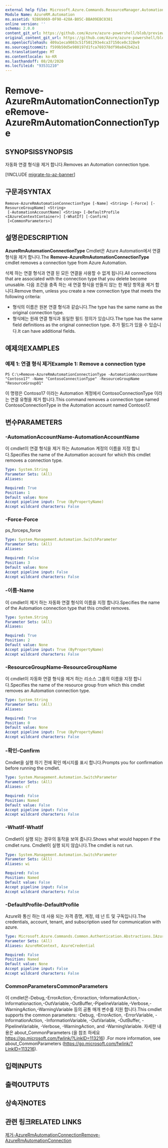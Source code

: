```yaml
---
external help file: Microsoft.Azure.Commands.ResourceManager.Automation.dll-Help.xml
Module Name: AzureRM.Automation
ms.assetid: 92B69069-0F98-428A-B05C-BBA09EBC0381
online version: ''
schema: 2.0.0
content_git_url: https://github.com/Azure/azure-powershell/blob/preview/src/ResourceManager/Automation/Commands.Automation/help/Remove-AzureRmAutomationConnectionType.md
original_content_git_url: https://github.com/Azure/azure-powershell/blob/preview/src/ResourceManager/Automation/Commands.Automation/help/Remove-AzureRmAutomationConnectionType.md
ms.openlocfilehash: 409a1eca9083c51f501293e4ca37150ce0c328e9
ms.sourcegitcommit: f599b50d5e980197d1fca769378df90a842b42a1
ms.translationtype: MT
ms.contentlocale: ko-KR
ms.lasthandoff: 08/20/2020
ms.locfileid: "93531210"
---
```

# <span data-ttu-id="6e329-101">Remove-AzureRmAutomationConnectionType</span><span class="sxs-lookup"><span data-stu-id="6e329-101">Remove-AzureRmAutomationConnectionType</span></span>

## <span data-ttu-id="6e329-102">SYNOPSIS</span><span class="sxs-lookup"><span data-stu-id="6e329-102">SYNOPSIS</span></span>
<span data-ttu-id="6e329-103">자동화 연결 형식을 제거 합니다.</span><span class="sxs-lookup"><span data-stu-id="6e329-103">Removes an Automation connection type.</span></span>

[!INCLUDE [migrate-to-az-banner](../../includes/migrate-to-az-banner.md)]

## <span data-ttu-id="6e329-104">구문과</span><span class="sxs-lookup"><span data-stu-id="6e329-104">SYNTAX</span></span>

```
Remove-AzureRmAutomationConnectionType [-Name] <String> [-Force] [-ResourceGroupName] <String>
 [-AutomationAccountName] <String> [-DefaultProfile <IAzureContextContainer>] [-WhatIf] [-Confirm]
 [<CommonParameters>]
```

## <span data-ttu-id="6e329-105">설명은</span><span class="sxs-lookup"><span data-stu-id="6e329-105">DESCRIPTION</span></span>
<span data-ttu-id="6e329-106">**AzureRmAutomationConnectionType** Cmdlet은 Azure Automation에서 연결 형식을 제거 합니다.</span><span class="sxs-lookup"><span data-stu-id="6e329-106">The **Remove-AzureRmAutomationConnectionType** cmdlet removes a connection type from Azure Automation.</span></span>

<span data-ttu-id="6e329-107">삭제 하는 연결 형식과 연결 된 모든 연결을 사용할 수 없게 됩니다.</span><span class="sxs-lookup"><span data-stu-id="6e329-107">All connections that are associated with the connection type that you delete become unusable.</span></span>
<span data-ttu-id="6e329-108">다음 조건을 충족 하는 새 연결 형식을 만들지 않는 한 해당 항목을 제거 합니다.</span><span class="sxs-lookup"><span data-stu-id="6e329-108">Remove them, unless you create a new connection type that meets the following criteria:</span></span> 

- <span data-ttu-id="6e329-109">형식의 이름은 원본 연결 형식과 같습니다.</span><span class="sxs-lookup"><span data-stu-id="6e329-109">The type has the same name as the original connection type.</span></span> 
- <span data-ttu-id="6e329-110">형식에는 원래 연결 형식과 동일한 필드 정의가 있습니다.</span><span class="sxs-lookup"><span data-stu-id="6e329-110">The type has the same field definitions as the original connection type.</span></span>
<span data-ttu-id="6e329-111">추가 필드가 있을 수 있습니다.</span><span class="sxs-lookup"><span data-stu-id="6e329-111">It can have additional fields.</span></span>

## <span data-ttu-id="6e329-112">예제의</span><span class="sxs-lookup"><span data-stu-id="6e329-112">EXAMPLES</span></span>

### <span data-ttu-id="6e329-113">예제 1: 연결 형식 제거</span><span class="sxs-lookup"><span data-stu-id="6e329-113">Example 1: Remove a connection type</span></span>
```
PS C:\>Remove-AzureRmAutomationConnectionType -AutomationAccountName "Contoso17" -Name "ContosoConnectionType" -ResourceGroupName "ResourceGroup01"
```

<span data-ttu-id="6e329-114">이 명령은 Contoso17 이라는 Automation 계정에서 ContosoConnectionType 이라는 연결 유형을 제거 합니다.</span><span class="sxs-lookup"><span data-stu-id="6e329-114">This command removes a connection type named ContosoConnectionType in the Automation account named Contoso17.</span></span>

## <span data-ttu-id="6e329-115">변수</span><span class="sxs-lookup"><span data-stu-id="6e329-115">PARAMETERS</span></span>

### <span data-ttu-id="6e329-116">-AutomationAccountName</span><span class="sxs-lookup"><span data-stu-id="6e329-116">-AutomationAccountName</span></span>
<span data-ttu-id="6e329-117">이 cmdlet이 연결 형식을 제거 하는 Automation 계정의 이름을 지정 합니다.</span><span class="sxs-lookup"><span data-stu-id="6e329-117">Specifies the name of the Automation account for which this cmdlet removes a connection type.</span></span>

```yaml
Type: System.String
Parameter Sets: (All)
Aliases: 

Required: True
Position: 1
Default value: None
Accept pipeline input: True (ByPropertyName)
Accept wildcard characters: False
```

### <span data-ttu-id="6e329-118">-Force</span><span class="sxs-lookup"><span data-stu-id="6e329-118">-Force</span></span>
<span data-ttu-id="6e329-119">ps_force</span><span class="sxs-lookup"><span data-stu-id="6e329-119">ps_force</span></span>

```yaml
Type: System.Management.Automation.SwitchParameter
Parameter Sets: (All)
Aliases: 

Required: False
Position: 3
Default value: None
Accept pipeline input: False
Accept wildcard characters: False
```

### <span data-ttu-id="6e329-120">-이름</span><span class="sxs-lookup"><span data-stu-id="6e329-120">-Name</span></span>
<span data-ttu-id="6e329-121">이 cmdlet이 제거 하는 자동화 연결 형식의 이름을 지정 합니다.</span><span class="sxs-lookup"><span data-stu-id="6e329-121">Specifies the name of the Automation connection type that this cmdlet removes.</span></span>

```yaml
Type: System.String
Parameter Sets: (All)
Aliases: 

Required: True
Position: 2
Default value: None
Accept pipeline input: True (ByPropertyName)
Accept wildcard characters: False
```

### <span data-ttu-id="6e329-122">-ResourceGroupName</span><span class="sxs-lookup"><span data-stu-id="6e329-122">-ResourceGroupName</span></span>
<span data-ttu-id="6e329-123">이 cmdlet이 자동화 연결 형식을 제거 하는 리소스 그룹의 이름을 지정 합니다.</span><span class="sxs-lookup"><span data-stu-id="6e329-123">Specifies the name of the resource group from which this cmdlet removes an Automation connection type.</span></span>

```yaml
Type: System.String
Parameter Sets: (All)
Aliases: 

Required: True
Position: 0
Default value: None
Accept pipeline input: True (ByPropertyName)
Accept wildcard characters: False
```

### <span data-ttu-id="6e329-124">-확인</span><span class="sxs-lookup"><span data-stu-id="6e329-124">-Confirm</span></span>
<span data-ttu-id="6e329-125">Cmdlet을 실행 하기 전에 확인 메시지를 표시 합니다.</span><span class="sxs-lookup"><span data-stu-id="6e329-125">Prompts you for confirmation before running the cmdlet.</span></span>

```yaml
Type: System.Management.Automation.SwitchParameter
Parameter Sets: (All)
Aliases: cf

Required: False
Position: Named
Default value: False
Accept pipeline input: False
Accept wildcard characters: False
```

### <span data-ttu-id="6e329-126">-WhatIf</span><span class="sxs-lookup"><span data-stu-id="6e329-126">-WhatIf</span></span>
<span data-ttu-id="6e329-127">Cmdlet이 실행 되는 경우의 동작을 보여 줍니다.</span><span class="sxs-lookup"><span data-stu-id="6e329-127">Shows what would happen if the cmdlet runs.</span></span>
<span data-ttu-id="6e329-128">Cmdlet이 실행 되지 않습니다.</span><span class="sxs-lookup"><span data-stu-id="6e329-128">The cmdlet is not run.</span></span>

```yaml
Type: System.Management.Automation.SwitchParameter
Parameter Sets: (All)
Aliases: wi

Required: False
Position: Named
Default value: False
Accept pipeline input: False
Accept wildcard characters: False
```

### <span data-ttu-id="6e329-129">-DefaultProfile</span><span class="sxs-lookup"><span data-stu-id="6e329-129">-DefaultProfile</span></span>
<span data-ttu-id="6e329-130">Azure와 통신 하는 데 사용 되는 자격 증명, 계정, 테 넌 트 및 구독입니다.</span><span class="sxs-lookup"><span data-stu-id="6e329-130">The credentials, account, tenant, and subscription used for communication with azure.</span></span>

```yaml
Type: Microsoft.Azure.Commands.Common.Authentication.Abstractions.IAzureContextContainer
Parameter Sets: (All)
Aliases: AzureRmContext, AzureCredential

Required: False
Position: Named
Default value: None
Accept pipeline input: False
Accept wildcard characters: False
```

### <span data-ttu-id="6e329-131">CommonParameters</span><span class="sxs-lookup"><span data-stu-id="6e329-131">CommonParameters</span></span>
<span data-ttu-id="6e329-132">이 cmdlet은-Debug,-ErrorAction,-Erroraction,-InformationAction,-Informationaction,-OutVariable,-OutBuffer,-PipelineVariable,-Verbose,-WarningAction,-WarningVariable 등의 공통 매개 변수를 지원 합니다.</span><span class="sxs-lookup"><span data-stu-id="6e329-132">This cmdlet supports the common parameters: -Debug, -ErrorAction, -ErrorVariable, -InformationAction, -InformationVariable, -OutVariable, -OutBuffer, -PipelineVariable, -Verbose, -WarningAction, and -WarningVariable.</span></span> <span data-ttu-id="6e329-133">자세한 내용은 about_CommonParameters (을 참조 하세요 https://go.microsoft.com/fwlink/?LinkID=113216) .</span><span class="sxs-lookup"><span data-stu-id="6e329-133">For more information, see about_CommonParameters (https://go.microsoft.com/fwlink/?LinkID=113216).</span></span>

## <span data-ttu-id="6e329-134">입력</span><span class="sxs-lookup"><span data-stu-id="6e329-134">INPUTS</span></span>

## <span data-ttu-id="6e329-135">출력</span><span class="sxs-lookup"><span data-stu-id="6e329-135">OUTPUTS</span></span>

## <span data-ttu-id="6e329-136">상속자</span><span class="sxs-lookup"><span data-stu-id="6e329-136">NOTES</span></span>

## <span data-ttu-id="6e329-137">관련 링크</span><span class="sxs-lookup"><span data-stu-id="6e329-137">RELATED LINKS</span></span>

[<span data-ttu-id="6e329-138">제거-AzureRmAutomationConnection</span><span class="sxs-lookup"><span data-stu-id="6e329-138">Remove-AzureRmAutomationConnection</span></span>](./Remove-AzureRMAutomationConnection.md)


